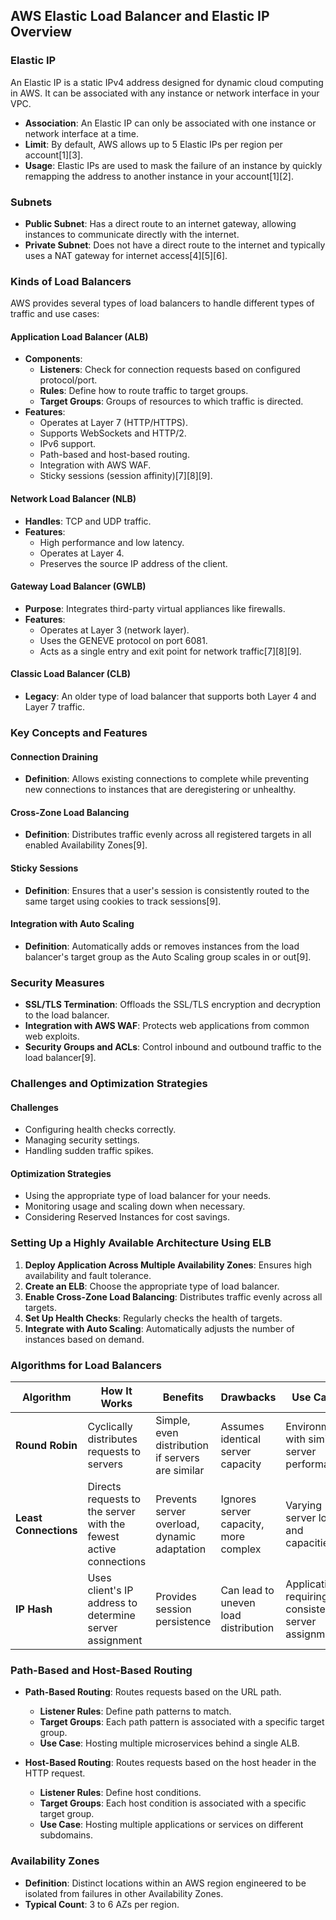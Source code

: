 ## AWS Elastic Load Balancer and Elastic IP Overview

### **Elastic IP**

An Elastic IP is a static IPv4 address designed for dynamic cloud computing in AWS. It can be associated with any instance or network interface in your VPC.

- **Association**: An Elastic IP can only be associated with one instance or network interface at a time.
- **Limit**: By default, AWS allows up to 5 Elastic IPs per region per account[1][3].
- **Usage**: Elastic IPs are used to mask the failure of an instance by quickly remapping the address to another instance in your account[1][2].

### **Subnets**

- **Public Subnet**: Has a direct route to an internet gateway, allowing instances to communicate directly with the internet.
- **Private Subnet**: Does not have a direct route to the internet and typically uses a NAT gateway for internet access[4][5][6].

### **Kinds of Load Balancers**

AWS provides several types of load balancers to handle different types of traffic and use cases:

#### **Application Load Balancer (ALB)**
- **Components**:
  - **Listeners**: Check for connection requests based on configured protocol/port.
  - **Rules**: Define how to route traffic to target groups.
  - **Target Groups**: Groups of resources to which traffic is directed.
- **Features**:
  - Operates at Layer 7 (HTTP/HTTPS).
  - Supports WebSockets and HTTP/2.
  - IPv6 support.
  - Path-based and host-based routing.
  - Integration with AWS WAF.
  - Sticky sessions (session affinity)[7][8][9].

#### **Network Load Balancer (NLB)**
- **Handles**: TCP and UDP traffic.
- **Features**:
  - High performance and low latency.
  - Operates at Layer 4.
  - Preserves the source IP address of the client.

#### **Gateway Load Balancer (GWLB)**
- **Purpose**: Integrates third-party virtual appliances like firewalls.
- **Features**:
  - Operates at Layer 3 (network layer).
  - Uses the GENEVE protocol on port 6081.
  - Acts as a single entry and exit point for network traffic[7][8][9].

#### **Classic Load Balancer (CLB)**
- **Legacy**: An older type of load balancer that supports both Layer 4 and Layer 7 traffic.

### **Key Concepts and Features**

#### **Connection Draining**
- **Definition**: Allows existing connections to complete while preventing new connections to instances that are deregistering or unhealthy.

#### **Cross-Zone Load Balancing**
- **Definition**: Distributes traffic evenly across all registered targets in all enabled Availability Zones[9].

#### **Sticky Sessions**
- **Definition**: Ensures that a user's session is consistently routed to the same target using cookies to track sessions[9].

#### **Integration with Auto Scaling**
- **Definition**: Automatically adds or removes instances from the load balancer's target group as the Auto Scaling group scales in or out[9].

### **Security Measures**

- **SSL/TLS Termination**: Offloads the SSL/TLS encryption and decryption to the load balancer.
- **Integration with AWS WAF**: Protects web applications from common web exploits.
- **Security Groups and ACLs**: Control inbound and outbound traffic to the load balancer[9].

### **Challenges and Optimization Strategies**

#### **Challenges**
- Configuring health checks correctly.
- Managing security settings.
- Handling sudden traffic spikes.

#### **Optimization Strategies**
- Using the appropriate type of load balancer for your needs.
- Monitoring usage and scaling down when necessary.
- Considering Reserved Instances for cost savings.

### **Setting Up a Highly Available Architecture Using ELB**

1. **Deploy Application Across Multiple Availability Zones**: Ensures high availability and fault tolerance.
2. **Create an ELB**: Choose the appropriate type of load balancer.
3. **Enable Cross-Zone Load Balancing**: Distributes traffic evenly across all targets.
4. **Set Up Health Checks**: Regularly checks the health of targets.
5. **Integrate with Auto Scaling**: Automatically adjusts the number of instances based on demand.

### **Algorithms for Load Balancers**

| Algorithm          | How It Works                                    | Benefits                                  | Drawbacks                              | Use Cases                                   |
|--------------------|-------------------------------------------------|-------------------------------------------|----------------------------------------|---------------------------------------------|
| **Round Robin**    | Cyclically distributes requests to servers      | Simple, even distribution if servers are similar | Assumes identical server capacity      | Environments with similar server performance|
| **Least Connections** | Directs requests to the server with the fewest active connections | Prevents server overload, dynamic adaptation | Ignores server capacity, more complex | Varying server loads and capacities         |
| **IP Hash**        | Uses client's IP address to determine server assignment | Provides session persistence              | Can lead to uneven load distribution   | Applications requiring consistent server assignment |

### **Path-Based and Host-Based Routing**

- **Path-Based Routing**: Routes requests based on the URL path.
  - **Listener Rules**: Define path patterns to match.
  - **Target Groups**: Each path pattern is associated with a specific target group.
  - **Use Case**: Hosting multiple microservices behind a single ALB.

- **Host-Based Routing**: Routes requests based on the host header in the HTTP request.
  - **Listener Rules**: Define host conditions.
  - **Target Groups**: Each host condition is associated with a specific target group.
  - **Use Case**: Hosting multiple applications or services on different subdomains.

### **Availability Zones**

- **Definition**: Distinct locations within an AWS region engineered to be isolated from failures in other Availability Zones.
- **Typical Count**: 3 to 6 AZs per region.
